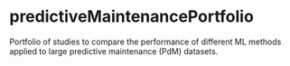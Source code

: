 # predictiveMaintenancePortfolio
Portfolio of studies to compare the performance of different ML methods applied to large predictive maintenance (PdM) datasets.
